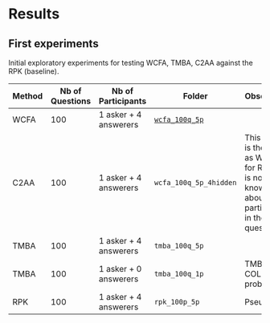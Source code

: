 # Results

## First experiments

Initial exploratory experiments for testing WCFA, TMBA, C2AA against the RPK (baseline).

| Method | Nb of Questions | Nb of Participants    | Folder                                                      | Observations                                                 |
| ------ | --------------- | --------------------- | ----------------------------------------------------------- | ------------------------------------------------------------ |
| WCFA   | 100             | 1 asker + 4 answerers | [`wcfa_100q_5p`](../results/first_experiments/wcfa_100q_5p) |                                                              |
| C2AA   | 100             | 1 asker + 4 answerers | `wcfa_100q_5p_4hidden`                                      | This method is the same as WCFA but for R_uu there is no knowledge about participation in the target question |
| TMBA   | 100             | 1 asker + 4 answerers | `tmba_100q_5p`                                              |                                                              |
| TMBA   | 100             | 1 asker + 0 answerers | `tmba_100q_1p`                                              | TMBA for the COLD START problem.                             |
| RPK    | 100             | 1 asker + 4 answerers | `rpk_100p_5p`                                               | PseudoKarma                                                  |

